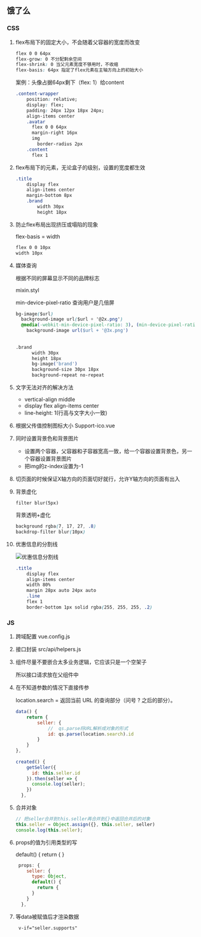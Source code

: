 ## 饿了么

### CSS

1. flex布局下的固定大小，不会随着父容器的宽度而改变

   ```css
   flex 0 0 64px
   flex-grow: 0 不分配剩余空间
   flex-shrink: 0 当父元素宽度不够用时，不收缩
   flex-basis: 64px 指定了flex元素在主轴方向上的初始大小
   ```

   案例：头像占据64px剩下（flex: 1）给content

   ```css
   .content-wrapper 
       position: relative;
       display: flex;
       padding: 24px 12px 18px 24px;
       align-items center
       .avatar
         flex 0 0 64px
         margin-right 16px
         img 
           border-radius 2px
       .content
         flex 1
   ```

2. flex布局下的元素，无论盒子的级别，设置的宽度都生效

   ```css
   .title
       display flex
       align-items center
       margin-bottom 8px
       .brand
           width 30px
           height 18px  
   ```

3. 防止flex布局出现挤压或塌陷的现象

   flex-basis = width

   ```css
   flex 0 0 10px
   width 10px
   ```

4. 媒体查询

   根据不同的屏幕显示不同的品牌标志

   mixin.styl

   min-device-pixel-ratio 查询用户是几倍屏

   ```css
   bg-image($url)
     background-image url($url + '@2x.png')
     @media(-webkit-min-device-pixel-ratio: 3), (min-device-pixel-ratio: 3)
       background-image url($url + '@3x.png')
         
         
   .brand
         width 30px
         height 18px  
         bg-image('brand')
         background-size 30px 18px
         background-repeat no-repeat
   ```

4. 文字无法对齐的解决方法

   - vertical-align middle
   - display flex  align-items center
   - line-height: 1(行高与文字大小一致)

5. 根据父传值控制图标大小 Support-ico.vue

6. 同时设置背景色和背景图片

   - 设置两个容器，父容器和子容器宽高一致，给一个容器设置背景色，另一个容器设置背景图片
   - 把img的z-index设置为-1

7. 切页面的时候保证X轴方向的页面切好就行，允许Y轴方向的页面有出入

8. 背景虚化

   `filter blur(5px)`

   背景透明+虚化

   ```css
   background rgba(7, 17, 27, .8)
   backdrop-filter blur(10px)
   ```

9. 优惠信息的分割线

   ![优惠信息分割线](E:\study\StudyProjects\lq_fullstack\js\vue\project\eleme\优惠信息分割线.png)

   ```css
   .title
       display flex
       align-items center
       width 80%
       margin 28px auto 24px auto
       .line
       flex 1
       border-bottom 1px solid rgba(255, 255, 255, .2)
   ```

   

### JS

1. 跨域配置 vue.config.js

2. 接口封装 src/api/helpers.js

3. 组件尽量不要嵌合太多业务逻辑，它应该只是一个空架子

   所以接口请求放在父组件中

4. 在不知道参数的情况下直接传参

   location.search = 返回当前 URL 的查询部分（问号 ? 之后的部分）。

   ```js
   data() {
       return {
           seller: {
               //  qs.parse将URL解析成对象的形式
               id: qs.parse(location.search).id
           }
       }
   },
       
   created() {
       getSeller({
         id: this.seller.id
       }).then(seller => {
         console.log(seller);
       })
     },
   ```

5. 合并对象

   ```js
   // 把seller合并到this.seller再合并到{}中返回合并后的对象
   this.seller = Object.assign({}, this.seller, seller)
   console.log(this.seller);
   ```

6. props的值为引用类型的写

   default() {
           return {
         }

   ```js
    props: {
       seller: {
         type: Object,
         default() {
           return {
         }
       }
     },
   ```

7. 等data被赋值后才渲染数据

   ` v-if="seller.supports"`

